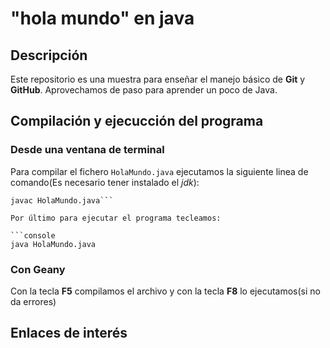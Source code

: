 # "hola mundo" en java

## Descripción
Este repositorio es una muestra para enseñar el manejo básico de **Git** y **GitHub**. Aprovechamos de paso para aprender un poco de Java.

## Compilación y ejecucción del programa

### Desde una ventana de terminal
 
Para compilar el fichero `HolaMundo.java` ejecutamos la siguiente linea de comando(Es necesario tener instalado el *jdk*):

```console
javac HolaMundo.java```

Por último para ejecutar el programa tecleamos:

```console
java HolaMundo.java
```

### Con Geany

Con la tecla **F5** compilamos el archivo y con la tecla **F8** lo ejecutamos(si no da errores)

## Enlaces de interés
